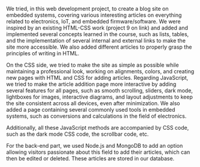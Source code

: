  We tried, in this web development project, to create a blog site on embedded systems, covering various interesting articles on everything related to electronics, IoT, and embedded firmware/software. We were inspired by an existing HTML-CSS work (project 9 on link) and added and implemented several concepts learned in the course, such as lists, tables, and the implementation of several internal and external links to make the site more accessible. We also added different articles to properly grasp the principles of writing in HTML.

On the CSS side, we tried to make the site as simple as possible while maintaining a professional look, working on alignments, colors, and creating new pages with HTML and CSS for adding articles. Regarding JavaScript, we tried to make the article addition page more interactive by adding several features for all pages, such as smooth scrolling, sliders, dark mode, lightboxes for images, interactive diagrams, and layout adjustments to keep the site consistent across all devices, even after minimization. We also added a page containing several commonly used tools in embedded systems, such as conversions and calculations in the field of electronics.

Additionally, all these JavaScript methods are accompanied by CSS code, such as the dark mode CSS code, the scrollbar code, etc.

For the back-end part, we used Node.js and MongoDB to add an option allowing visitors passionate about this field to add their articles, which can then be edited or deleted. These articles are stored in our database.
